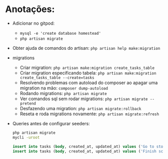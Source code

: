 # Anotações:

- Adicionar no gitpod:
    - `mysql -e 'create database homestead'`
    - `php artisan migrate`

- Obter ajuda de comandos do artisan: `php artisan help make:migration`
- migrations
    - Criar migration:
        `php artisan make:migration create_tasks_table`
    - Criar migration especificando tabela: 
        `php artisan make:migration create_tasks_table --create=tasks`
    - Resolvendo problemas com autoload do composer ao apagar uma migration na mão:
        `composer dump-autoload`
    - Rodando migrations:
        `php artisan migrate`
    - Ver comandos sql sem rodar migrations:
        `php artisan migrate --pretend`
    - Desfazendo uma migration:
        `php artisan migrate:rollback`
    - Reseta e roda migrations novamente:
        `php artisan migrate:refresh`

- Queries antes de configurar seeders:
    ```sh
    php artisan migrate
    mycli -uroot
    ```
    ```sql
    insert into tasks (body, created_at, updated_at) values ('Go to store', now(), now());
    insert into tasks (body, created_at, updated_at) values ('Finish screencast', now(), now());
    ```